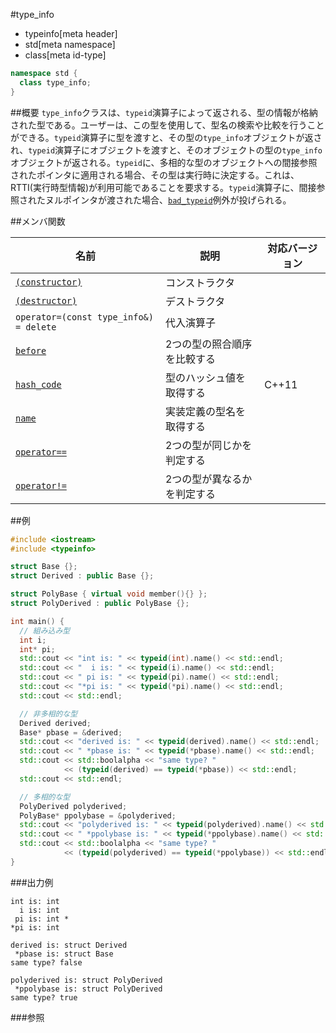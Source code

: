 #type_info
* typeinfo[meta header]
* std[meta namespace]
* class[meta id-type]

```cpp
namespace std {
  class type_info;
}
```

##概要
`type_info`クラスは、`typeid`演算子によって返される、型の情報が格納された型である。ユーザーは、この型を使用して、型名の検索や比較を行うことができる。`typeid`演算子に型を渡すと、その型の`type_info`オブジェクトが返され、`typeid`演算子にオブジェクトを渡すと、そのオブジェクトの型の`type_info`オブジェクトが返される。`typeid`に、多相的な型のオブジェクトへの間接参照されたポインタに適用される場合、その型は実行時に決定する。これは、RTTI(実行時型情報)が利用可能であることを要求する。`typeid`演算子に、間接参照されたヌルポインタが渡された場合、[`bad_typeid`](/reference/typeinfo/bad_typeid.md)例外が投げられる。


##メンバ関数

| 名前 | 説明 | 対応バージョン |
|---------------------------------------------|-----------------------------|-------|
| [`(constructor)`](./type_info/op_constructor.md) | コンストラクタ              | |
| [`(destructor)`](./type_info/op_destructor.md) | デストラクタ                | |
| `operator=(const type_info&) = delete`      | 代入演算子                  | |
| [`before`](./type_info/before.md)           | 2つの型の照合順序を比較する | |
| [`hash_code`](./type_info/hash_code.md)     | 型のハッシュ値を取得する    | C++11 |
| [`name`](./type_info/name.md)               | 実装定義の型名を取得する    | |
| [`operator==`](./type_info/op_equal.md)     | 2つの型が同じかを判定する   | |
| [`operator!=`](./type_info/op_not_equal.md) | 2つの型が異なるかを判定する | |


##例
```cpp
#include <iostream>
#include <typeinfo>

struct Base {};
struct Derived : public Base {};

struct PolyBase { virtual void member(){} };
struct PolyDerived : public PolyBase {};

int main() {
  // 組み込み型
  int i;
  int* pi;
  std::cout << "int is: " << typeid(int).name() << std::endl;
  std::cout << "  i is: " << typeid(i).name() << std::endl;
  std::cout << " pi is: " << typeid(pi).name() << std::endl;
  std::cout << "*pi is: " << typeid(*pi).name() << std::endl;
  std::cout << std::endl;

  // 非多相的な型
  Derived derived;
  Base* pbase = &derived;
  std::cout << "derived is: " << typeid(derived).name() << std::endl;
  std::cout << " *pbase is: " << typeid(*pbase).name() << std::endl;
  std::cout << std::boolalpha << "same type? "
            << (typeid(derived) == typeid(*pbase)) << std::endl;
  std::cout << std::endl;

  // 多相的な型
  PolyDerived polyderived;
  PolyBase* ppolybase = &polyderived;
  std::cout << "polyderived is: " << typeid(polyderived).name() << std::endl;
  std::cout << " *ppolybase is: " << typeid(*ppolybase).name() << std::endl;
  std::cout << std::boolalpha << "same type? "
            << (typeid(polyderived) == typeid(*ppolybase)) << std::endl;
}
```

###出力例
```
int is: int
  i is: int
 pi is: int *
*pi is: int

derived is: struct Derived
 *pbase is: struct Base
same type? false

polyderived is: struct PolyDerived
 *ppolybase is: struct PolyDerived
same type? true
```

###参照

